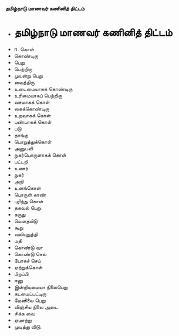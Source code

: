 **தமிழ்நாடு மாணவர் கணினித் திட்டம்**
- # தமிழ்நாடு மாணவர் கணினித் திட்டம்
- n. கொள்
- கொண்டிரு
- பெறு
- பெற்றிரு
- முயன்று பெறு
- வைத்திரு
- உடைமையாகக் கொண்டிரு
- உரிமையாகப் பெற்றிரு
- வசமாகக் கொள்
- கைக்கொண்டிரு
- உறவாகக் கொள்
- பண்பாகக் கொள்
- படு
- தாங்கு
- பொறுத்துக்கொள்
- அனுபவி
- நுகர்பொருளாகக் கொள்
- பட்டறி
- உணர்
- நுகர்
- அறி
- உளங்கொள்
- பொருள் காண்
- புரிந்து கொள்
- தகவல் பெறு
- கருது
- வௌதயிடு
- கூறு
- வலியுறுத்தி
- மதி
- கொண்டு வா
- கொண்டு செல்
- போகச் செய்
- ஏற்றுக்கொள்
- பிறப்பி
- ஈனு
- இன்றியமையா நிலைபெறு
- கடமைப்பட்டிரு
- மேனிலை பெறு
- விஞ்சிய நிலை அடை
- சிக்க வை
- ஏமாற்று
- முடித்து விடு.

